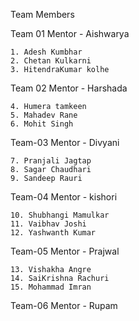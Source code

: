 
Team Members


Team 01
Mentor - Aishwarya

    1. Adesh Kumbhar
    2. Chetan Kulkarni
    3. HitendraKumar kolhe

Team 02
Mentor - Harshada

    4. Humera tamkeen
    5. Mahadev Rane
    6. Mohit Singh

Team-03 
Mentor - Divyani

    7. Pranjali Jagtap
    8. Sagar Chaudhari
    9. Sandeep Rauri

Team-04
Mentor - kishori

    10. Shubhangi Mamulkar
    11. Vaibhav Joshi
    12. Yashwanth Kumar

Team-05
Mentor - Prajwal

    13. Vishakha Angre
    14. SaiKrishna Rachuri
    15. Mohammad Imran

Team-06
Mentor - Rupam

